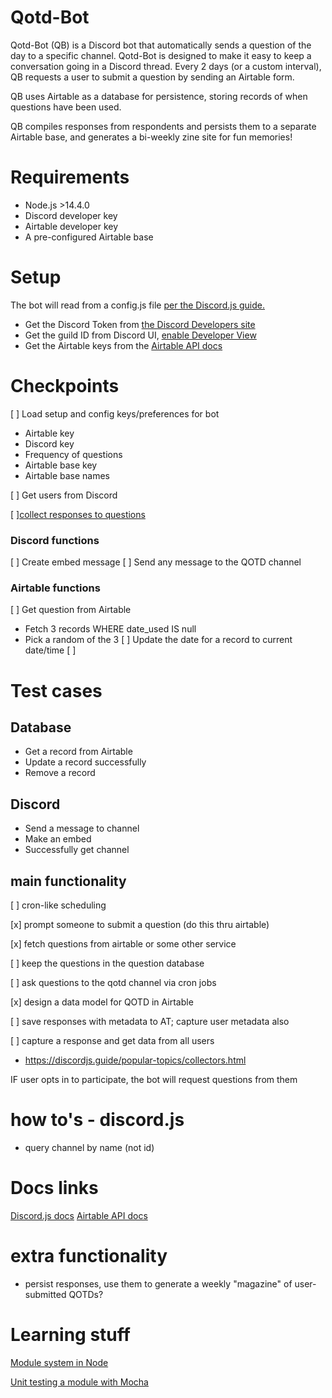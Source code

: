 # Qotd-Bot

Qotd-Bot (QB) is a Discord bot that automatically sends a question of the day to a specific channel. Qotd-Bot is designed to make it easy to keep a conversation going in a Discord thread. Every 2 days (or a custom interval), QB requests a user to submit a question by sending an Airtable form.

QB uses Airtable as a database for persistence, storing records of when questions have been used.

QB compiles responses from respondents and persists them to a separate Airtable base, and generates a bi-weekly zine site for fun memories!

# Requirements

- Node.js >14.4.0
- Discord developer key
- Airtable developer key
- A pre-configured Airtable base

# Setup

The bot will read from a config.js file [per the Discord.js guide.](https://discordjs.guide/creating-your-bot/configuration-files.html)

- Get the Discord Token from [the Discord Developers site](https://discord.com/developers/applications)
- Get the guild ID from Discord UI, [enable Developer View](https://discord.com/developers/docs/intro)
- Get the Airtable keys from the [Airtable API docs](https://airtable.com/api)

# Checkpoints

[ ] Load setup and config keys/preferences for bot

- Airtable key
- Discord key
- Frequency of questions
- Airtable base key
- Airtable base names

[ ] Get users from Discord

[ ][collect responses to questions](https://discordjs.guide/popular-topics/collectors.html#await-messages)

### Discord functions

[ ] Create embed message
[ ] Send any message to the QOTD channel

### Airtable functions

[ ] Get question from Airtable

- Fetch 3 records WHERE date_used IS null
- Pick a random of the 3
  [ ] Update the date for a record to current date/time
  [ ]

# Test cases

## Database

- Get a record from Airtable
- Update a record successfully
- Remove a record

## Discord

- Send a message to channel
- Make an embed
- Successfully get channel

## main functionality

[ ] cron-like scheduling

[x] prompt someone to submit a question (do this thru airtable)

[x] fetch questions from airtable or some other service

[ ] keep the questions in the question database

[ ] ask questions to the qotd channel via cron jobs

[x] design a data model for QOTD in Airtable

[ ] save responses with metadata to AT; capture user metadata also

[ ] capture a response and get data from all users

- https://discordjs.guide/popular-topics/collectors.html

IF user opts in to participate, the bot will request questions from them

# how to's - discord.js

- query channel by name (not id)

# Docs links

[Discord.js docs](https://discord.js.org/#/)
[Airtable API docs](https://airtable.com/api)

<!-- [Sequelize](https://sequelize.org/v5/) -->

# extra functionality

- persist responses, use them to generate a weekly "magazine" of user-submitted QOTDs?

# Learning stuff

[Module system in Node](https://nodejs.org/api/modules.html)

[Unit testing a module with Mocha](https://www.digitalocean.com/community/tutorials/how-to-test-a-node-js-module-with-mocha-and-assert)

